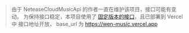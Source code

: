 > 由于 NeteaseCloudMusicApi 的作者一直在维护该项目，接口可能有变动。
> 为保持接口稳定，本项目使用了 [固定版本的接口](https://github.com/Binaryify/NeteaseCloudMusicApi/tree/98bb2928728d56c64dafb1c4b3a9ed33c7e7728d)，且已部署到 Vercel 中
> 接口地址开放， base_url 为 https://wen-music.vercel.app
